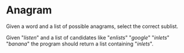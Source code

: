 # Anagram

Given a word and a list of possible anagrams, select the correct sublist.

Given "*listen*" and a list of candidates like "*enlists*" "*google*" "*inlets*" "*banana*" the program should return a list containing "*inlets*".